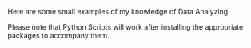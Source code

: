 Here are some small examples of my knowledge of Data Analyzing. 

Please note that Python Scripts will work after installing the appropriate packages to accompany them.
